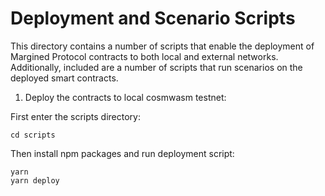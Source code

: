 # Deployment and Scenario Scripts

This directory contains a number of scripts that enable the deployment of Margined Protocol contracts to both local and external networks. Additionally, included are a number of scripts that run scenarios on the deployed smart contracts.

1. Deploy the contracts to local cosmwasm testnet:

First enter the scripts directory:

```
cd scripts
```

Then install npm packages and run deployment script:

```
yarn
yarn deploy
```
